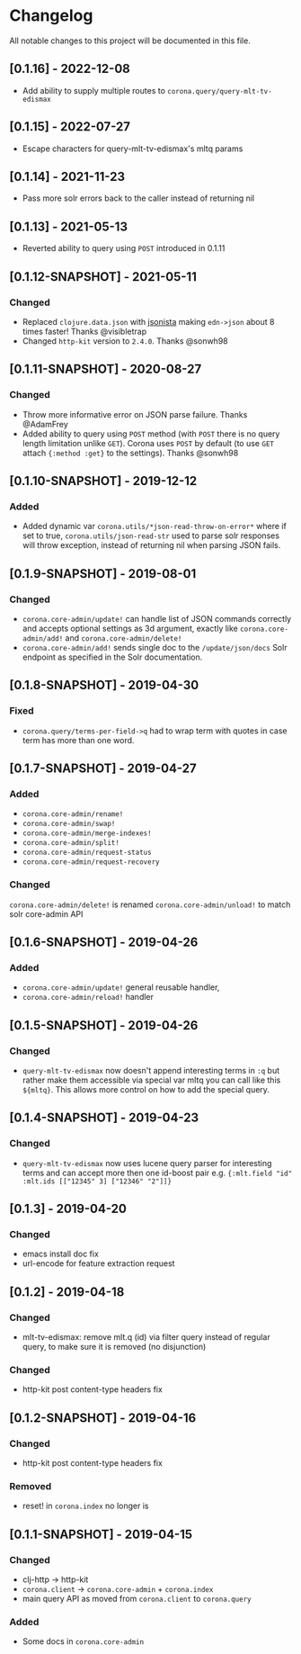 # Changelog
All notable changes to this project will be documented in this file.

## [0.1.16] - 2022-12-08
- Add ability to supply multiple routes to `corona.query/query-mlt-tv-edismax`

## [0.1.15] - 2022-07-27
- Escape characters for query-mlt-tv-edismax's mltq params

## [0.1.14] - 2021-11-23
- Pass more solr errors back to the caller instead of returning nil

## [0.1.13] - 2021-05-13
- Reverted ability to query using `POST` introduced in 0.1.11

## [0.1.12-SNAPSHOT] - 2021-05-11

### Changed
- Replaced `clojure.data.json` with [jsonista](https://github.com/metosin/jsonista) making `edn->json` about 8 times faster! Thanks @visibletrap
- Changed `http-kit` version to `2.4.0`. Thanks @sonwh98

## [0.1.11-SNAPSHOT] - 2020-08-27

### Changed
- Throw more informative error on JSON parse failure. Thanks @AdamFrey
- Added ability to query using `POST` method (with `POST` there is no query length limitation unlike `GET`). Corona uses `POST` by default (to use `GET` attach `{:method :get}` to the settings). Thanks @sonwh98

## [0.1.10-SNAPSHOT] - 2019-12-12

### Added
- Added dynamic var `corona.utils/*json-read-throw-on-error*` where if set to true, `corona.utils/json-read-str` used to parse solr responses will throw exception, instead of returning nil when parsing JSON fails.

## [0.1.9-SNAPSHOT] - 2019-08-01

### Changed
- `corona.core-admin/update!` can handle list of JSON commands correctly and accepts optional settings as 3d argument, exactly like `corona.core-admin/add!` and `corona.core-admin/delete!`
- `corona.core-admin/add!` sends single doc to the `/update/json/docs` Solr endpoint as specified in the Solr documentation.

## [0.1.8-SNAPSHOT] - 2019-04-30
### Fixed
- `corona.query/terms-per-field->q` had to wrap term with quotes in case term has more than one word.
## [0.1.7-SNAPSHOT] - 2019-04-27
### Added
- `corona.core-admin/rename!`
- `corona.core-admin/swap!`
- `corona.core-admin/merge-indexes!`
- `corona.core-admin/split!`
- `corona.core-admin/request-status`
- `corona.core-admin/request-recovery`
### Changed
`corona.core-admin/delete!` is renamed `corona.core-admin/unload!` to match solr core-admin API

## [0.1.6-SNAPSHOT] - 2019-04-26
### Added
- `corona.core-admin/update!` general reusable handler,
- `corona.core-admin/reload!` handler

## [0.1.5-SNAPSHOT] - 2019-04-26
### Changed
- `query-mlt-tv-edismax` now doesn't append interesting terms in `:q` but rather make them accessible via special var mltq you can call like this `${mltq}`. This allows more control on how to add the special query.

## [0.1.4-SNAPSHOT] - 2019-04-23
### Changed
- `query-mlt-tv-edismax` now uses lucene query parser for interesting terms and can accept more then one id-boost pair e.g. `{:mlt.field "id" :mlt.ids [["12345" 3] ["12346" "2"]]}`

## [0.1.3] - 2019-04-20
### Changed
- emacs install doc fix
- url-encode for feature extraction request

## [0.1.2] - 2019-04-18
### Changed
- mlt-tv-edismax: remove mlt.q (id) via filter query instead of regular query, to make sure it is removed (no disjunction)

### Changed
- http-kit post content-type headers fix

## [0.1.2-SNAPSHOT] - 2019-04-16

### Changed
- http-kit post content-type headers fix

### Removed
- reset! in `corona.index` no longer is 

## [0.1.1-SNAPSHOT] - 2019-04-15

### Changed
- clj-http -> http-kit
- `corona.client` -> `corona.core-admin` + `corona.index` 
- main query API as moved from `corona.client` to `corona.query`

### Added
- Some docs in `corona.core-admin`
